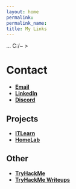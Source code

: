 ```yaml
---
layout: home
permalink: 
permalink_name:
title: My Links
---
```


... C:/~ >

# Contact
- **[Email](mailto:hello@claytownsend.com.au)**
- **[LinkedIn](https://au.linkedin.com/in/clay-townsend-755177277)**
- **[Discord](https://discord.gg/nDyWQzNwmC)**
  
## Projects
- **[ITLearn](https://itlearn.claytownsend.com.au/)**
- **[HomeLab](https://homelab.claytownsend.com.au/)**


## Other
- **[TryHackMe](https://tryhackme.com/r/p/yokoszn)**
- **[TryHackMe Writeups](https://thm.claytownsend.com.au/)**

